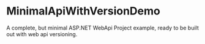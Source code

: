 # MinimalApiWithVersionDemo

A complete, but minimal ASP.NET WebApi Project example, ready to be built out with web api versioning.

